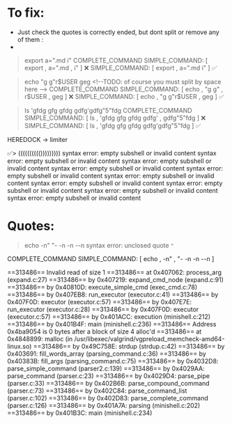 # To fix:
- Just check the quotes is correctly ended, but dont split or remove any of them :
- 

> export a=".md i"
COMPLETE_COMMAND
  SIMPLE_COMMAND: [ export ,  a=".md ,  i" ] ❌
  SIMPLE_COMMAND: [ export ,  a=".md i" ]    ✅

> echo "g g"r$USER geg      <!--TODO: of course you must split by space here  -->
COMPLETE_COMMAND
  SIMPLE_COMMAND: [ echo ,  "g g" ,  r$USER ,  geg ]  ❌
  SIMPLE_COMMAND: [ echo ,  "g g"r$USER ,  geg ]      ✅

> ls 'gfdg gfg gfdg gdfg'gdfg"5"fdg
COMPLETE_COMMAND
  SIMPLE_COMMAND: [ ls ,  'gfdg gfg gfdg gdfg' ,  gdfg"5"fdg ]  ❌
  SIMPLE_COMMAND: [ ls ,  'gfdg gfg gfdg gdfg'gdfg"5"fdg ]      ✅

HEREDOCK -> limiter

✅> (((((((((()))))))))
syntax error: empty subshell or invalid content
syntax error: empty subshell or invalid content
syntax error: empty subshell or invalid content
syntax error: empty subshell or invalid content
syntax error: empty subshell or invalid content
syntax error: empty subshell or invalid content
syntax error: empty subshell or invalid content
syntax error: empty subshell or invalid content
syntax error: empty subshell or invalid content
syntax error: empty subshell or invalid content

# Quotes:
> echo -n" "- -n -n --n
syntax error: unclosed quote `"`

COMPLETE_COMMAND
  SIMPLE_COMMAND: [ echo ,  -n" ,  "- -n -n --n ]

==313486== Invalid read of size 1
==313486==    at 0x407062: process_arg (expand.c:27)
==313486==    by 0x407219: expand_cmd_node (expand.c:91)
==313486==    by 0x40810D: execute_simple_cmd (exec_cmd.c:78)
==313486==    by 0x407EB8: run_executor (executor.c:41)
==313486==    by 0x407F0D: executor (executor.c:57)
==313486==    by 0x407E7E: run_executor (executor.c:28)
==313486==    by 0x407F0D: executor (executor.c:57)
==313486==    by 0x401ACC: execution (minishell.c:212)
==313486==    by 0x401B4F: main (minishell.c:236)
==313486==  Address 0x4ba9054 is 0 bytes after a block of size 4 alloc'd
==313486==    at 0x4848899: malloc (in /usr/libexec/valgrind/vgpreload_memcheck-amd64-linux.so)
==313486==    by 0x49C758E: strdup (strdup.c:42)
==313486==    by 0x403691: fill_words_array (parsing_command.c:36)
==313486==    by 0x40383B: fill_args (parsing_command.c:75)
==313486==    by 0x4032D8: parse_simple_command (parser2.c:139)
==313486==    by 0x4029AA: parse_command (parser.c:23)
==313486==    by 0x4029D4: parse_pipe (parser.c:33)
==313486==    by 0x402B6B: parse_compound_command (parser.c:73)
==313486==    by 0x402C84: parse_command_list (parser.c:102)
==313486==    by 0x402D83: parse_complete_command (parser.c:126)
==313486==    by 0x401A7A: parsing (minishell.c:202)
==313486==    by 0x401B3C: main (minishell.c:234)


